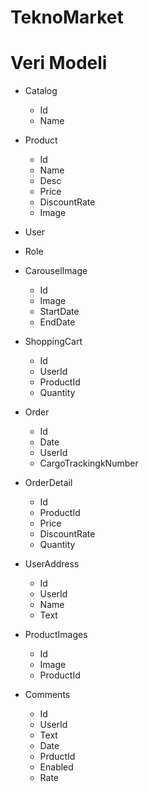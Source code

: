 # TeknoMarket
# Veri Modeli
- Catalog
  - Id
  - Name
    
- Product
  - Id
  - Name
  - Desc
  - Price
  - DiscountRate
  - Image
  
- User
- Role
- CarouselImage
  - Id
  - Image
  - StartDate
  - EndDate
 
- ShoppingCart
  - Id
  - UserId
  - ProductId
  - Quantity
    
- Order
  - Id
  - Date
  - UserId
  - CargoTrackingkNumber
    
- OrderDetail
  - Id
  - ProductId
  - Price
  - DiscountRate
  - Quantity
    
- UserAddress
  - Id
  - UserId
  - Name
  - Text
    
- ProductImages
  - Id
  - Image
  - ProductId
    
- Comments
  - Id
  - UserId
  - Text
  - Date
  - PrductId
  - Enabled
  - Rate
    
